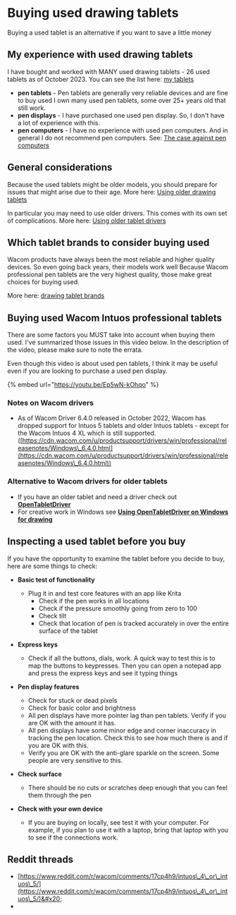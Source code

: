 # Buying used drawing tablets

Buying a used tablet is an alternative if you want to save a little money

## My experience with used drawing tablets

I have bought and worked with MANY used drawing tablets - 26 used tablets as of October 2023. You can see the list here: [my tablets](../about-thesevenpens/my-tablets.md)&#x20;

* **pen tablets** - Pen tablets are generally very reliable devices and are fine to buy used I own many used pen tablets, some over 25+ years old that still work.
* **pen displays** - I have purchased one used pen display. So, I don't have a lot of experience with this.&#x20;
* **pen computers** - I have no experience with used pen computers. And in general I do not recommend pen computers. See: [The case against pen computers](the-case-against-pen-computers.md)&#x20;

## General considerations

Because the used tablets might be older models, you should prepare for issues that might arise due to their age. More here: [Using older drawing tablets](../guides/general/using-older-drawing-tablets.md)&#x20;

In particular you may need to use older drivers. This comes with its own set of complications. More here: [Using older tablet drivers](../guides/drivers/using-older-tablet-drivers.md)

## Which tablet brands to consider buying used

Wacom products have always been the most reliable and higher quality devices. So even going back years, their models work well  Because Wacom professional pen tablets are the very highest quality, those make great choices for buying used.

More here: [drawing tablet brands](../drawing-tablet-brands/) &#x20;

## Buying used Wacom Intuos professional tablets

There are some factors you MUST take into account when buying them used. I've summarized those issues in this video below. In the description of the video, please make sure to note the errata.

Even though this video is about used pen tablets, I think it may be useful even if you are looking to purchase a used pen display.&#x20;

{% embed url="https://youtu.be/Ep5wN-kOhqo" %}

### Notes on Wacom drivers

* As of Wacom Driver 6.4.0 released in October 2022, Wacom has dropped support for Intuos 5 tablets and older Intuos tablets - except for the Wacom Intuos 4 XL which is still supported. ([https://cdn.wacom.com/u/productsupport/drivers/win/professional/releasenotes/Windows\_6.4.0.html](https://cdn.wacom.com/u/productsupport/drivers/win/professional/releasenotes/Windows\_6.4.0.html))

### Alternative to Wacom drivers for older tablets

* If you have an older tablet and need a driver check out [**OpenTabletDriver**](../guides/drivers/opentabletdriver/)&#x20;
* For creative work in Windows see [**Using OpenTabletDriver on Windows for drawing**](../guides/drivers/opentabletdriver/opentabletdriver-windows.md)

## Inspecting a used tablet before you buy

If you have the opportunity to examine the tablet before you decide to buy, here are some things to check:

* **Basic test of functionality**&#x20;
  * Plug it in and test core features with an app like Krita
    * Check if the pen works in all locations
    * Check if the pressure smoothly going from zero to 100
    * Check tilt
    * Check that location of pen is tracked accurately in over the entire surface of the tablet
* **Express keys**
  * Check if all the buttons, dials, work. A quick way to test this is to map the buttons to keypresses. Then you can open a notepad app and press the express keys and see it typing things
* **Pen display features**
  * Check for stuck or dead pixels
  * Check for basic color and brightness
  * All pen displays have more pointer lag than pen tablets. Verify if you are OK with the amount it has.
  * All pen displays have some minor edge and corner inaccuracy in tracking the pen location. Check this to see how much there is and if you are OK with this.
  * Verify you are OK with the anti-glare sparkle on the screen. Some people are very sensitive to this.
* **Check surface**
  * There should be no cuts or scratches deep enough that you can feel them through the pen
*   **Check with your own device**

    * If you are buying on locally, see test it with your computer. For example, if you plan to use it with a laptop, bring that laptop with you to see if the connections work.&#x20;



## Reddit threads

* [https://www.reddit.com/r/wacom/comments/17cp4h9/intuos\_4\_or\_intuos\_5/](https://www.reddit.com/r/wacom/comments/17cp4h9/intuos\_4\_or\_intuos\_5/)&#x20;
*

